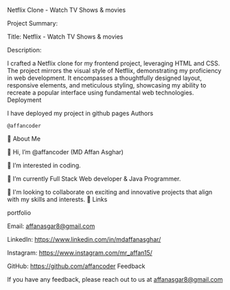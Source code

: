 Netflix Clone - Watch TV Shows & movies

Project Summary:

Title: Netflix - Watch TV Shows & movies

Description:

I crafted a Netflix clone for my frontend project, leveraging HTML and CSS. The project mirrors the visual style of Netflix, demonstrating my proficiency in web development. It encompasses a thoughtfully designed layout, responsive elements, and meticulous styling, showcasing my ability to recreate a popular interface using fundamental web technologies.
Deployment

I have deployed my project in github pages
Authors

    @affancoder

🚀 About Me

👋 Hi, I’m @affancoder (MD Affan Asghar)

👀 I’m interested in coding.

🌱 I’m currently Full Stack Web developer & Java Programmer.

💞️ I'm looking to collaborate on exciting and innovative projects that align with my skills and interests.
🔗 Links

portfolio

Email: affanasgar8@gmail.com

LinkedIn: https://www.linkedin.com/in/mdaffanasghar/

Instagram: https://www.instagram.com/mr_affan15/

GitHub: https://github.com/affancoder
Feedback

If you have any feedback, please reach out to us at affanasgar8@gmail.com
